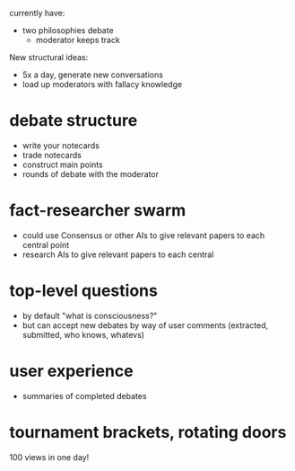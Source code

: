 
currently have: 
- two philosophies debate
  - moderator keeps track

New structural ideas:
- 5x a day, generate new conversations
- load up moderators with fallacy knowledge

# debate structure
- write your notecards
- trade notecards
- construct main points
- rounds of debate with the moderator

# fact-researcher swarm
- could use Consensus or other AIs to give relevant papers to each central point
- research AIs to give relevant papers to each central

# top-level questions
- by default "what is consciousness?"
- but can accept new debates by way of user comments (extracted, submitted, who knows, whatevs)


# user experience
- summaries of completed debates


# tournament brackets, rotating doors





100 views in one day!

